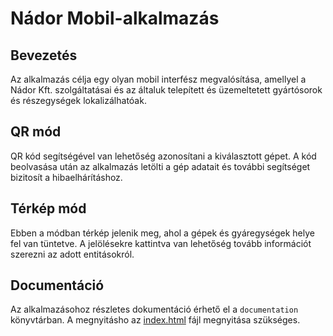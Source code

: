 # Nádor Mobil-alkalmazás

## Bevezetés
Az alkalmazás célja egy olyan mobil interfész megvalósítása, amellyel a Nádor Kft. szolgáltatásai és az általuk telepített és üzemeltetett gyártósorok és részegységek lokalizálhatóak.

## QR mód
QR kód segítségével van lehetőség azonosítani a kiválasztott gépet. A kód beolvasása után az alkalmazás letölti a gép adatait és további segítséget bizitosít a hibaelhárításhoz.

## Térkép mód
Ebben a módban térkép jelenik meg, ahol a gépek és gyáregységek helye fel van tüntetve. A jelölésekre kattintva van lehetőség tovább információt szerezni az adott entitásokról.

## Documentáció
Az alkalmazásohoz részletes dokumentáció érhető el a `documentation` könyvtárban. A megnyitásho az [index.html](documentation/index.html) fájl megnyitása szükséges.

